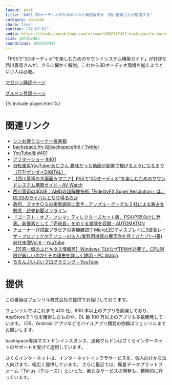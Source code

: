 ```yaml
---
layout: post
title: "#401:3Dオーディオのためのベスト機材は何か　西川善司さんが指南する"
category: episode
share: true
runtime: "02:07:01"
audio: https://feeds.soundcloud.com/stream/1082197417-backspacefm-backspacefm-401.mp3
size: 107282483
soundcloud: 1082197417
---
```


「PS5で“3Dオーディオ”を楽しむためのサウンドシステム構築ガイド」が好評な西川善司さんが、さらに細かく解説。これから3Dオーディオ環境を揃えようという人は必聴。

[マガジン購読ページ](https://note.com/drikin/m/m55ec296b7655)

[グルドン登録ページ](https://mstdn.guru/invite/3WVHpSMr)

{% include player.html %}

# 関連リンク
* [シンお便りコーナー投書箱](https://forms.gle/NDBngfLwc3jKbLEJ6)
* [backspace.fm (@backspacefm) / Twitter](https://twitter.com/backspacefm)
* [YouTube版 #401](https://youtu.be/Y-sMhXLKs_k)
* [アフターショー #401](https://note.com/backspacefm/n/n48a9d798b8a2)
* [自転車系YouTuberあむさん 趣味だった動画が副業で稼げるようになるまで（日刊ゲンダイDIGITAL）](https://news.yahoo.co.jp/articles/5455d0490cf8df4edd711346e35393f0ca2ecfc1)
* [【西川善司の大画面☆マニア】PS5で“3Dオーディオ”を楽しむためのサウンドシステム構築ガイド - AV Watch](https://av.watch.impress.co.jp/docs/series/dg/1335217.html)
* [西川善司の3DGE：AMDの超解像技術「FidelityFX Super Resolution」は，DLSSのライバルとなり得るのか](https://www.4gamer.net/games/022/G002212/20210621031/)
* [政府、スマホＯＳの実態調査に着手…アップル・グーグル２社による寡占を懸念 - 読売新聞オンライン](https://www.yomiuri.co.jp/economy/20210630-OYT1T50402/)
* [『ゴースト・オブ・ツシマ』ディレクターズカット版、PS4/PS5向けに発表。新要素として「壱岐島」をめぐる冒険を収録 - AUTOMATON](https://automaton-media.com/articles/newsjp/20210702-167375/)
* [チューナー非搭載ブラビアの実機確認!? MicroLEDディスプレイに3波長レーザープロジェクタ!? ソニーの法人/業務用機器の展示会を見てきたゾ!～(善)前代未聞Vol.6 - YouTube](https://www.youtube.com/watch?v=uNfd6O5gLsM)
* [【笠原一輝のユビキタス情報局】Windows 11はなぜTPMが必要で、CPU制限が厳しいのか? その理由を詳しく説明 - PC Watch](https://pc.watch.impress.co.jp/docs/column/ubiq/1334963.html)
* [ちちんぷいぷいプログラミング - YouTube](https://www.youtube.com/channel/UCYWImibitB7Q8iT9pEl8J0A)

# 提供

この番組はフェンリル株式会社の提供でお届けしております。

フェンリルではこれまで 400 社、600 本以上のアプリを開発しており、AppStoreで 1 位を獲得したものや、DL 数 100 万以上のアプリも多数開発しています。
iOS、Android アプリなどモバイルアプリ開発の依頼はフェンリルまでお願いします。

backspace専用マストドンインスタンス、通称グルドンはさくらインターネットのサポートを受けて運用しています。

さくらインターネットは、インターネットインフラサービスを、個人向けから法人向けまで、幅広く提供しています。
さらに最近では、衛星データプラットフォーム「Tellus（テルース）」といった、新たなサービスの開発も、積極的に行っています。
